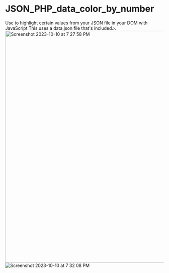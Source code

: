 # JSON_PHP_data_color_by_number
Use to highlight certain values from your JSON file in your DOM with JavaScript This uses a data.json file that's included.›.
<img width="734" alt="Screenshot 2023-10-10 at 7 27 58 PM" src="https://github.com/CGJohnson112/JSON_PHP_data_color_by_number/assets/22375594/53fb1fb2-52a2-41d3-a902-b003d3a9d38b">
![Screenshot 2023-10-10 at 7 32 08 PM](https://github.com/CGJohnson112/JSON_PHP_data_color_by_number/assets/22375594/5d749cf6-b8bd-493b-b4af-cb6e8e07bfd3)
